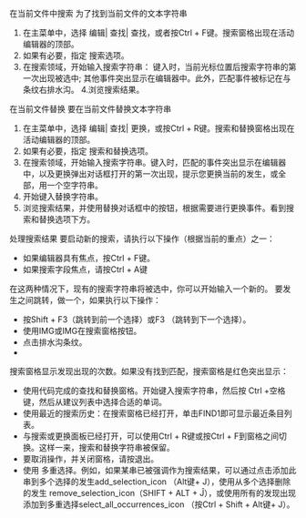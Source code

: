 在当前文件中搜索
为了找到当前文件的文本字符串
1. 在主菜单中，选择 编辑| 查找| 查找，或者按Ctrl + F键。搜索窗格出现在活动编辑器的顶部。
2. 如果有必要，指定 搜索选项。
3. 在搜索领域，开始输入搜索字符串：
键入时，当前光标位置后搜索字符串的第一次出现被选中; 其他事件突出显示在编辑器中。此外，匹配事件被标记在与条纹右排水沟。
4.浏览搜索结果。

在当前文件替换
要在当前文件替换文本字符串
1. 在主菜单中，选择 编辑| 查找| 更换，或按Ctrl + R键。搜索和替换窗格出现在活动编辑器的顶部。
2. 如果有必要，指定 搜索和替换选项。
3. 在搜索领域，开始输入搜索字符串。键入时，匹配的事件突出显示在编辑器中，以及更换弹出对话框打开的第一次出现，提示您更换当前的发生，或全部，用一个空字符串。
4. 开始键入替换字符串。
5. 浏览搜索结果，并使用替换对话框中的按钮，根据需要进行更换事件。看到搜索和替换选项下方。

处理搜索结果
要启动新的搜索，请执行以下操作（根据当前的重点）之一：
* 如果编辑器具有焦点，按Ctrl + F键。
* 如果搜索字段焦点，请按Ctrl + A键

在这两种情况下，现有的搜索字符串将被选中，你可以开始输入一个新的。
要发生之间跳转，做一个，如果执行以下操作：
* 按Shift + F3（跳转到前一个选择）或F3 （跳转到下一个选择）。
* 使用IMG或IMG在搜索窗格按钮。
* 点击排水沟条纹。
*
搜索窗格显示发现出现的次数。如果没有找到匹配，搜索窗格是红色突出显示：
* 使用代码完成的查找和替换窗格。开始键入搜索字符串，然后按 Ctrl +空格键，然后从建议列表中选择合适的单词。
* 使用最近的搜索历史：在搜索窗格已经打开，单击FIND1即可显示最近条目列表。
* 与搜索或更换面板已经打开，可以使用Ctrl + R键或按Ctrl + F到窗格之间切换。这样一来，搜索和替换字符串被保留。
* 要取消操作，并关闭窗格，请按退出。
* 使用 多重选择。例如，如果某串已被强调作为搜索结果，可以通过点击添加此串到多个选择的发生add_selection_icon （Alt键+ J），使用从多个选择删除的发生  remove_selection_icon（SHIFT + ALT + Ĵ），或使用所有的发现出现添加到多重选择select_all_occurrences_icon （按Ctrl + Shift + Alt键+ J）。